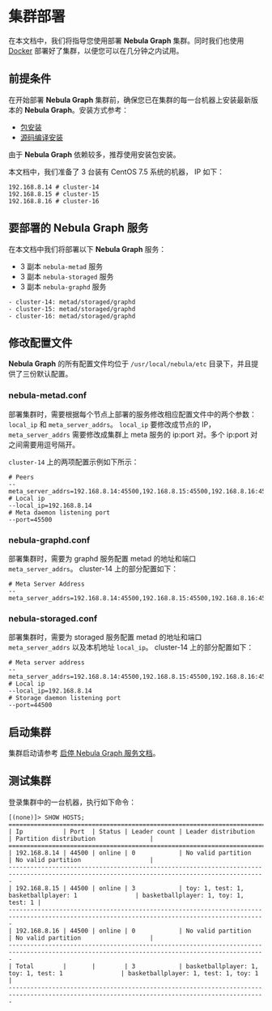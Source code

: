 # 集群部署

在本文档中，我们将指导您使用部署 **Nebula Graph** 集群。同时我们也使用 [Docker](https://github.com/vesoft-inc/nebula-docker-compose/blob/master/README_zh-CN.md) 部署好了集群，以便您可以在几分钟之内试用。

## 前提条件

在开始部署 **Nebula Graph** 集群前，确保您已在集群的每一台机器上安装最新版本的 **Nebula Graph**。安装方式参考：

- [包安装](1.install-with-rpm-deb.md)
- [源码编译安装](../1.build/1.build-source-code.md)

由于 **Nebula Graph** 依赖较多，推荐使用安装包安装。

本文档中，我们准备了 3 台装有 CentOS 7.5 系统的机器， IP 如下：

```text
192.168.8.14 # cluster-14
192.168.8.15 # cluster-15
192.168.8.16 # cluster-16
```

## 要部署的 Nebula Graph 服务

在本文档中我们将部署以下 **Nebula Graph** 服务：

- 3 副本 `nebula-metad` 服务
- 3 副本 `nebula-storaged` 服务
- 3 副本 `nebula-graphd` 服务

```text
- cluster-14: metad/storaged/graphd
- cluster-15: metad/storaged/graphd
- cluster-16: metad/storaged/graphd
```

## 修改配置文件

**Nebula Graph** 的所有配置文件均位于 `/usr/local/nebula/etc` 目录下，并且提供了三份默认配置。

### nebula-metad.conf

部署集群时，需要根据每个节点上部署的服务修改相应配置文件中的两个参数： `local_ip` 和 `meta_server_addrs`。 `local_ip` 要修改成节点的 IP， `meta_server_addrs` 需要修改成集群上 meta 服务的 ip:port 对。多个 ip:port 对之间需要用逗号隔开。

`cluster-14` 上的两项配置示例如下所示：

```text
# Peers
--meta_server_addrs=192.168.8.14:45500,192.168.8.15:45500,192.168.8.16:45500
# Local ip
--local_ip=192.168.8.14
# Meta daemon listening port
--port=45500
```

### nebula-graphd.conf

部署集群时，需要为 graphd 服务配置 metad 的地址和端口 `meta_server_addrs`。 cluster-14 上的部分配置如下：

```text
# Meta Server Address
--meta_server_addrs=192.168.8.14:45500,192.168.8.15:45500,192.168.8.16:45500
```

### nebula-storaged.conf

部署集群时，需要为 storaged 服务配置 metad 的地址和端口 `meta_server_addrs` 以及本机地址 `local_ip`。 cluster-14 上的部分配置如下：

```text
# Meta server address
--meta_server_addrs=192.168.8.14:45500,192.168.8.15:45500,192.168.8.16:45500
# Local ip
--local_ip=192.168.8.14
# Storage daemon listening port
--port=44500
```

## 启动集群

集群启动请参考 [启停 Nebula Graph 服务文档](2.start-stop-service.md)。

## 测试集群

登录集群中的一台机器，执行如下命令：

```ngql
[(none)]> SHOW HOSTS;
=============================================================================================================================================
| Ip           | Port  | Status | Leader count | Leader distribution                                 | Partition distribution               |
=============================================================================================================================================
| 192.168.8.14 | 44500 | online | 0            | No valid partition                                  | No valid partition                   |
---------------------------------------------------------------------------------------------------------------------------------------------
| 192.168.8.15 | 44500 | online | 3            | toy: 1, test: 1, basketballplayer: 1                | basketballplayer: 1, toy: 1, test: 1 |
---------------------------------------------------------------------------------------------------------------------------------------------
| 192.168.8.16 | 44500 | online | 0            | No valid partition                                  | No valid partition                   |
---------------------------------------------------------------------------------------------------------------------------------------------
| Total        |       |        | 3            | basketballplayer: 1, toy: 1, test: 1                | basketballplayer: 1, test: 1, toy: 1 |
---------------------------------------------------------------------------------------------------------------------------------------------
```
